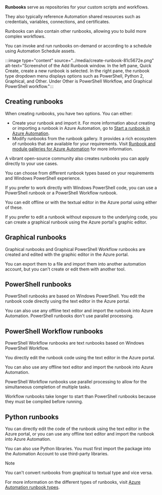 **Runbooks** serve as repositories for your custom scripts and workflows.

They also typically reference Automation shared resources such as credentials, variables, connections, and certificates.

Runbooks can also contain other runbooks, allowing you to build more complex workflows.

You can invoke and run runbooks on-demand or according to a schedule using Automation Schedule assets.

:::image type="content" source="../media/create-runbook-81c5672e.png" alt-text="Screenshot of the Add Runbook window. In the left pane, Quick Create, create a new runbook is selected. In the right pane, the runbook type dropdown menu displays options such as PowerShell, Python 2, Graphical, and Other. Under Other is PowerShell Workflow, and Graphical PowerShell workflow.":::


## Creating runbooks

When creating runbooks, you have two options. You can either:

 -  Create your runbook and import it. For more information about creating or importing a runbook in Azure Automation, go to [Start a runbook in Azure Automation](/azure/automation/start-runbooks).
 -  Modify runbooks from the runbook gallery. It provides a rich ecosystem of runbooks that are available for your requirements. Visit [Runbook and module galleries for Azure Automation](/azure/automation/automation-runbook-gallery) for more information.

A vibrant open-source community also creates runbooks you can apply directly to your use cases.

You can choose from different runbook types based on your requirements and Windows PowerShell experience.

If you prefer to work directly with Windows PowerShell code, you can use a PowerShell runbook or a PowerShell Workflow runbook.

You can edit offline or with the textual editor in the Azure portal using either of these.

If you prefer to edit a runbook without exposure to the underlying code, you can create a graphical runbook using the Azure portal's graphic editor.

## Graphical runbooks

Graphical runbooks and Graphical PowerShell Workflow runbooks are created and edited with the graphic editor in the Azure portal.

You can export them to a file and import them into another automation account, but you can't create or edit them with another tool.

## PowerShell runbooks

PowerShell runbooks are based on Windows PowerShell. You edit the runbook code directly using the text editor in the Azure portal.

You can also use any offline text editor and import the runbook into Azure Automation. PowerShell runbooks don't use parallel processing.

## PowerShell Workflow runbooks

PowerShell Workflow runbooks are text runbooks based on Windows PowerShell Workflow.

You directly edit the runbook code using the text editor in the Azure portal.

You can also use any offline text editor and import the runbook into Azure Automation.

PowerShell Workflow runbooks use parallel processing to allow for the simultaneous completion of multiple tasks.

Workflow runbooks take longer to start than PowerShell runbooks because they must be compiled before running.

## Python runbooks

You can directly edit the code of the runbook using the text editor in the Azure portal, or you can use any offline text editor and import the runbook into Azure Automation.<br>

You can also use Python libraries. You must first import the package into the Automation Account to use third-party libraries.

> [!NOTE]
> You can't convert runbooks from graphical to textual type and vice versa.

For more information on the different types of runbooks, visit [Azure Automation runbook types](/azure/automation/automation-runbook-types).
